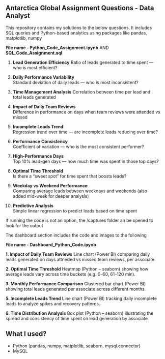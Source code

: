 ## Antarctica Global Assignment Questions - Data Analyst

This repository contains my solutions to the below questions. It includes SQL queries and Python-based analytics using packages like pandas, matplotlib, numpy

**File name - Python_Code_Assignment.ipynb**
              AND
              **SQL_Code_Assignment.sql**

1. **Lead Generation Efficiency** 
Ratio of leads generated to time spent — who is most efficient?

2. **Daily Performance Variability**  
Standard deviation of daily leads — who is most inconsistent?

3. **Time Management Analysis**
Correlation between time per lead and total leads generated

4. **Impact of Daily Team Reviews**  
Difference in performance on days when team reviews were attended vs missed

5. **Incomplete Leads Trend**  
Regression trend over time — are incomplete leads reducing over time?

6. **Performance Consistency**  
Coefficient of variation — who is the most consistent performer?

7. **High-Performance Days**  
Top 10% lead-gen days — how much time was spent in those top days?

8. **Optimal Time Threshold**  
Is there a “sweet spot” for time spent that boosts leads?

9. **Weekday vs Weekend Performance**  
Comparing average leads between weekdays and weekends
(also added mid-week for deeper analysis)

11. **Predictive Analysis**  
Simple linear regression to predict leads based on time spent

If running the code is not an option, 
the /captures folder an be opened to look for the output

The dashboard section includes the code and images to the following

**File name - Dashboard_Python_Code.ipynb**

**1. Impact of Daily Team Reviews**
Line chart (Power BI) comparing daily leads generated on days attneded vs missed team reviews, per associate.

**2. Optimal Time Threshold**
Heatmap (Python – seaborn) showing how average leads vary across time buckets (e.g. 0–60, 61–120 min).

**3. Monthly Performance Comparison**
Clustered bar chart (Power BI) showing total leads generated per associate across different months.

**5. Incomplete Leads Trend**
Line chart (Power BI) tracking daily incomplete leads to analyze spikes and recovery patterns.

**6. Time Distribution Analysis**
Box plot (Python – seaborn) illustrating the spread and consistency of time spent on lead generation by associate.

## What I used?
- Python (pandas, numpy, matplotlib, seaborn, mysql.connector)
- MySQL

